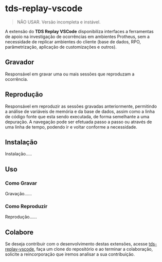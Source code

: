 # tds-replay-vscode

> NÃO USAR. Versão incompleta e instável.

A extensão do **TDS Replay VSCode** disponibiliza interfaces a ferramentas de apoio na investigação de ocorrências em ambientes Protheus, sem a necessidade de replicar ambientes do cliente (base de dados, RPO, parâmetrização, aplicação de customizações e outros).

## Gravador

Responsável em gravar uma ou mais sessões que reproduzam a ocorrência.

## Reprodução

Responsável em reproduzir as sessões gravadas anteriormente, permitindo a análise de variáveis de memória e da base de dados, assim como a linha de código fonte que esta sendo executada, de forma semelhante a uma depuração. A navegação pode ser efetuada passo a passo ou através de uma linha de tempo, podendo ir e voltar conforme a necessidade.

## Instalação

Instalação.....

## Uso

### Como Gravar

Gravação......

### Como Reproduzir

Reprodução......

## Colabore

Se deseja contribuir com o desenvolvimento destas extensões, acesse [tds-replay-vscode](https://github.com/totvs/tds-vscode), faça um clone do repositório e ao terminar a colaboração, solicite a reincorporação que iremos analisar a sua contribuição.

